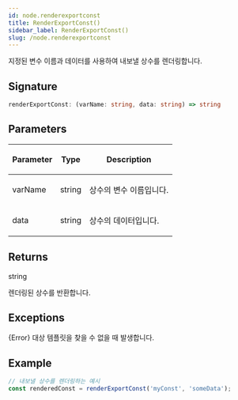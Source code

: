 ```yaml
---
id: node.renderexportconst
title: RenderExportConst()
sidebar_label: RenderExportConst()
slug: /node.renderexportconst
---
```






지정된 변수 이름과 데이터를 사용하여 내보낼 상수를 렌더링합니다.

## Signature

```typescript
renderExportConst: (varName: string, data: string) => string
```

## Parameters

<table><thead><tr><th>

Parameter


</th><th>

Type


</th><th>

Description


</th></tr></thead>
<tbody><tr><td>

varName


</td><td>

string


</td><td>

상수의 변수 이름입니다.


</td></tr>
<tr><td>

data


</td><td>

string


</td><td>

상수의 데이터입니다.


</td></tr>
</tbody></table>

## Returns

string

렌더링된 상수를 반환합니다.

## Exceptions

\{Error\} 대상 템플릿을 찾을 수 없을 때 발생합니다.

## Example


```typescript
// 내보낼 상수를 렌더링하는 예시
const renderedConst = renderExportConst('myConst', 'someData');
```

